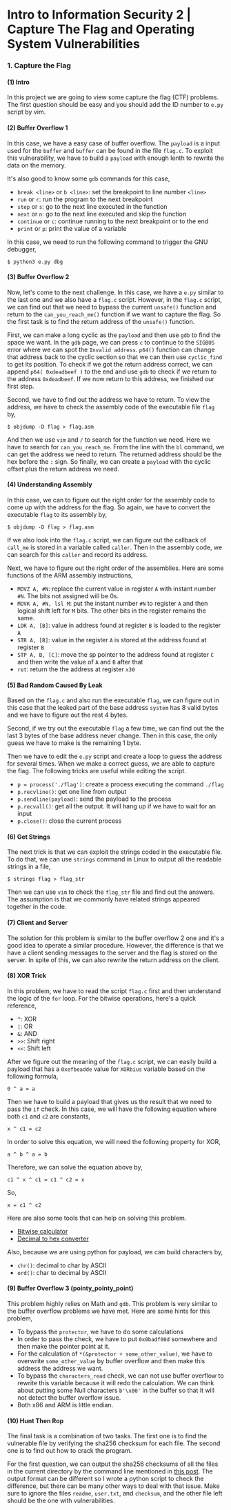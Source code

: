 # Intro to Information Security 2 | Capture The Flag and Operating System Vulnerabilities

### 1. Capture the Flag

#### (1) Intro

In this project we are going to view some capture the flag (CTF) problems. The first question should be easy and you should add the ID number to `e.py` script by vim.

#### (2) Buffer Overflow 1

In this case, we have a easy case of buffer overflow. The `payload` is a input used for the `buffer` and `buffer` can be found in the file `flag.c`. To exploit this vulnerability, we have to build a `payload` with enough lenth to rewrite the data on the memory.

It's also good to know some `gdb` commands for this case,

- `break <line>` or `b <line>`: set the breakpoint to line number `<line>`
- `run` or `r`: run the program to the next breakpoint 
- `step` or `s`: go to the next line executed in the function
- `next` or `n`: go to the next line executed and skip the function
- `continue` or `c`: continue running to the next breakpoint or to the end
- `print` or `p`: print the value of a variable

In this case, we need to run the following command to trigger the GNU debugger,

```shell
$ python3 e.py dbg
```

#### (3) Buffer Overflow 2

Now, let's come to the next challenge. In this case, we have a `e.py` similar to the last one and we also have a `flag.c` script. However, in the `flag.c` script, we can find out that we need to bypass the current `unsafe()` function and return to the `can_you_reach_me()` function if we want to capture the flag. So the first task is to find the return address of the `unsafe()` function.

First, we can make a long cyclic as the `payload` and then use `gdb` to find the space we want. In the `gdb` page, we can press `c` to continue to the `SIGBUS` error where we can spot the `Invalid address`. `p64()` function can change that address back to the cyclic section so that we can then use `cyclic_find` to get its position. To check if we got the return address correct, we can append `p64( 0xdeadbeef )` to the end and use `gdb` to check if we return to the address `0xdeadbeef`. If we now return to this address, we finished our first step.

Second, we have to find out the address we have to return. To view the address, we have to check the assembly code of the executable file `flag` by,

```
$ objdump -D flag > flag.asm
```

And then we use `vim` and `/` to search for the function we need. Here we have to search for `can_you_reach_me`. From the line with the `bl` command, we can get the address we need to return. The returned address should be the hex before the `:` sign. So finally, we can create a `payload` with the cyclic offset plus the return address we need.

#### (4) Understanding Assembly

In this case, we can to figure out the right order for the assembly code to come up with the address for the flag. So again, we have to convert the executable `flag` to its assembly by,

```
$ objdump -D flag > flag.asm
```

If we also look into the `flag.c` script, we can figure out the callback of `call_me` is stored in a variable called `caller`. Then in the assembly code, we can search for this `caller` and record its address.

Next, we have to figure out the right order of the assemblies. Here are some functions of the ARM assembly instructions,

- `MOVZ A, #N`: replace the current value in register `A` with instant number `#N`. The bits not assigned will be 0s.
- `MOVK A, #N, lsl M`: put the instant number `#N` to register `A` and then logical shift left for `M` bits. The other bits in the register remains the same.
- `LDR A, [B]`: value in address found at register `B` is loaded to the register `A`
- `STR A, [B]`: value in the register `A` is stored at the address found at register `B`
- `STP A, B, [C]`: move the sp pointer to the address found at register `C` and then write the value of `A` and `B` after that
- `ret`: return the the address at register `x30`

#### (5) Bad Random Caused By Leak

Based on the `flag.c` and also run the executable `flag`, we can figure out in this case that the leaked part of the base address `system` has 8 valid bytes and we have to figure out the rest 4 bytes. 

Second, if we try out the executable `flag` a few time, we can find out the the last 3 bytes of the base address never change. Then in this case, the only guess we have to make is the remaining 1 byte.

Then we have to edit the `e.py` script and create a loop to guess the address for several times. When we make a correct guess, we are able to capture the flag. The following tricks are useful while editing the script. 

- `p = process('./flag')`: create a process executing the command `./flag`
- `p.recvline()`: get one line from output
- `p.sendline(payload)`: send the payload to the process
- `p.recvall()`: get all the output. It will hang up if we have to wait for an input
- `p.close()`: close the current process

#### (6) Get Strings

The next trick is that we can exploit the strings coded in the executable file. To do that, we can use `strings` command in Linux to output all the readable strings in a file,

```shell
$ strings flag > flag_str
```

Then we can use `vim` to check the `flag_str` file and find out the answers. The assumption is that we commonly have related strings appeared together in the code.

#### (7) Client and Server

The solution for this problem is similar to the buffer overflow 2 one and it's a good idea to operate a similar procedure. However, the difference is that we have a client sending messages to the server and the flag is stored on the server. In spite of this, we can also rewrite the return address on the client.

#### (8) XOR Trick

In this problem, we have to read the script `flag.c` first and then understand the logic of the `for` loop. For the bitwise operations, here's a quick reference,

- `^`: XOR
- `|`: OR
- `&`: AND
- `>>`: Shift right
- `<<`: Shift left

After we figure out the meaning of the `flag.c` script, we can easily build a payload that has a `0xefbeadde` value for `XORbius` variable based on the following formula,

```
0 ^ a = a
```

Then we have to build a payload that gives us the result that we need to pass the `if` check. In this case, we will have the following equation where both `c1` and `c2` are constants,

```
x ^ c1 = c2
```

In order to solve this equation, we will need the following property for XOR,

```
a ^ b ^ a = b
```

Therefore, we can solve the equation above by,

```
c1 ^ x ^ c1 = c1 ^ c2 = x
```

So,

```
x = c1 ^ c2
```

Here are also some tools that can help on solving this problem. 

- [Bitwise calculator](https://miniwebtool.com/bitwise-calculator/)
- [Decimal to hex converter](https://www.rapidtables.com/convert/number/decimal-to-hex.html)

Also, because we are using python for payload, we can build characters by,

- `chr()`: decimal to char by ASCII
- `ord()`: char to decimal by ASCII

#### (9) Buffer Overflow 3 (pointy_pointy_point)

This problem highly relies on Math and `gdb`. This problem is very similar to the buffer overflow problems we have met. Here are some hints for this problem,

- To bypass the `protector`, we have to do some calculations
- In order to pass the check, we have to put `0x0badf00d` somewhere and then make the pointer point at it.
- For the calculation of `*(&protector + some_other_value)`, we have to overwrite `some_other_value` by buffer overflow and then make this address the address we want.
- To bypass the `characters_read` check, we can not use buffer overflow to rewrite this variable because it will redo the calculation. We can think about putting some Null characters `b'\x00'` in the buffer so that it will not detect the buffer overflow issue.
- Both x86 and ARM is little endian.

#### (10) Hunt Then Rop

The final task is a combination of two tasks. The first one is to find the vulnerable file by verifying the sha256 checksum for each file. The second one is to find out how to crack the program. 

For the first question, we can output the sha256 checksums of all the files in the current directory by the command line mentioned in [this post](https://askubuntu.com/questions/1091335/create-checksum-sha256-of-all-files-and-directories). The output format can be different so I wrote a python script to check the difference, but there can be many other ways to deal with that issue. Make sure to ignore the files `readme`, `user.txt`, and `checksum`, and the other file left should be the one with vulnerabilities. 



